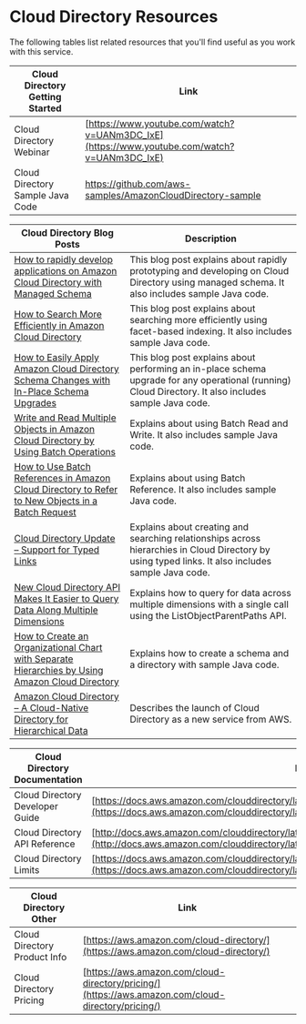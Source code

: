 # Cloud Directory Resources<a name="resources"></a>

The following tables list related resources that you'll find useful as you work with this service\.




| Cloud Directory Getting Started | Link | 
| --- | --- | 
| Cloud Directory Webinar | [https://www.youtube.com/watch?v=UANm3DC_IxE](https://www.youtube.com/watch?v=UANm3DC_IxE) | 
|  Cloud Directory Sample Java Code  | [https://github\.com/aws\-samples/AmazonCloudDirectory\-sample](https://github.com/aws-samples/AmazonCloudDirectory-sample) | 




| Cloud Directory Blog Posts | Description | 
| --- | --- | 
| [How to rapidly develop applications on Amazon Cloud Directory with Managed Schema](https://aws.amazon.com/blogs/database/rapidly-develop-applications-on-amazon-cloud-directory-with-managed-schema/) | This blog post explains about rapidly prototyping and developing on Cloud Directory using managed schema\. It also includes sample Java code\. | 
| [How to Search More Efficiently in Amazon Cloud Directory](https://aws.amazon.com/blogs/security/how-to-search-more-efficiently-in-amazon-cloud-directory/) | This blog post explains about searching more efficiently using facet\-based indexing\. It also includes sample Java code\. | 
| [How to Easily Apply Amazon Cloud Directory Schema Changes with In\-Place Schema Upgrades ](https://aws.amazon.com/blogs/security/how-to-easily-apply-amazon-cloud-directory-schema-changes-with-in-place-schema-upgrades/) | This blog post explains about performing an in\-place schema upgrade for any operational \(running\) Cloud Directory\. It also includes sample Java code\. | 
| [Write and Read Multiple Objects in Amazon Cloud Directory by Using Batch Operations](https://aws.amazon.com/blogs/security/write-and-read-multiple-objects-in-amazon-cloud-directory-by-using-batch-operations/) | Explains about using Batch Read and Write\. It also includes sample Java code\. | 
| [How to Use Batch References in Amazon Cloud Directory to Refer to New Objects in a Batch Request](https://aws.amazon.com/blogs/security/how-to-use-batch-references-in-amazon-cloud-directory-to-refer-to-new-objects-in-a-batch-request/) | Explains about using Batch Reference\. It also includes sample Java code\. | 
| [Cloud Directory Update – Support for Typed Links](https://aws.amazon.com/blogs/aws/cloud-directory-update-support-for-typed-links/) | Explains about creating and searching relationships across hierarchies in Cloud Directory by using typed links\. It also includes sample Java code\.  | 
| [New Cloud Directory API Makes It Easier to Query Data Along Multiple Dimensions](https://aws.amazon.com/blogs/security/new-cloud-directory-api-makes-it-easier-to-query-data-along-multiple-dimensions/) | Explains how to query for data across multiple dimensions with a single call using the ListObjectParentPaths API\. | 
| [How to Create an Organizational Chart with Separate Hierarchies by Using Amazon Cloud Directory](https://aws.amazon.com/blogs/security/how-to-create-an-organizational-chart-with-separate-hierarchies-by-using-amazon-cloud-directory/) | Explains how to create a schema and a directory with sample Java code\.  | 
| [Amazon Cloud Directory – A Cloud\-Native Directory for Hierarchical Data](https://aws.amazon.com/blogs/aws/amazon-cloud-directory-a-cloud-native-directory-for-hierarchical-data/) | Describes the launch of Cloud Directory as a new service from AWS\. | 




| Cloud Directory Documentation | Link | 
| --- | --- | 
|  Cloud Directory Developer Guide  | [https://docs.aws.amazon.com/clouddirectory/latest/developerguide/what_is_cloud_directory.html](https://docs.aws.amazon.com/clouddirectory/latest/developerguide/what_is_cloud_directory.html) | 
|  Cloud Directory API Reference  | [http://docs.aws.amazon.com/clouddirectory/latest/APIReference/welcome.html](http://docs.aws.amazon.com/clouddirectory/latest/APIReference/welcome.html) | 
| Cloud Directory Limits | [https://docs.aws.amazon.com/clouddirectory/latest/developerguide/limits.html](https://docs.aws.amazon.com/clouddirectory/latest/developerguide/limits.html) | 




| Cloud Directory Other | Link | 
| --- | --- | 
|  Cloud Directory Product Info  | [https://aws.amazon.com/cloud-directory/](https://aws.amazon.com/cloud-directory/) | 
|  Cloud Directory Pricing  | [https://aws.amazon.com/cloud-directory/pricing/](https://aws.amazon.com/cloud-directory/pricing/) | 
